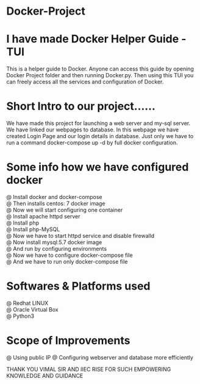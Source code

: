 # Docker-Project
# I have made Docker Helper Guide - TUI
This is a helper guide to Docker. Anyone can access this guide by opening Docker Project folder and then running Docker.py. Then using this TUI you can freely access all the services and configuration of Docker. 

# Short Intro to our project……
We have made this project for launching a web server and my-sql server. We have linked our webpages to database. In this webpage we have created Login Page and our login details in database. Just only we have to run a command docker-compose up -d by full docker configuration.

# Some info how we have configured docker
@ Install docker and docker-compose                   
@ Then installs centos: 7 docker image                
@ Now we will start configuring one container                 
@ Install apache httpd server                 
@ Install php                   
@ Install php-MySQL             
@ Now we have to start httpd service and disable firewalld                
@ Now install mysql:5.7 docker image                    
@ And run by configuring environments                   
@ Now we have to configure docker-compose file                  
@ And we have to run only docker-compose file               

# Softwares & Platforms used
@ Redhat LINUX          
@ Oracle Virtual Box          
@ Python3         

# Scope of Improvements
@ Using public IP
@ Configuring webserver and database more efficiently

THANK YOU VIMAL SIR AND IIEC RISE FOR SUCH EMPOWERING KNOWLEDGE AND GUIDANCE
